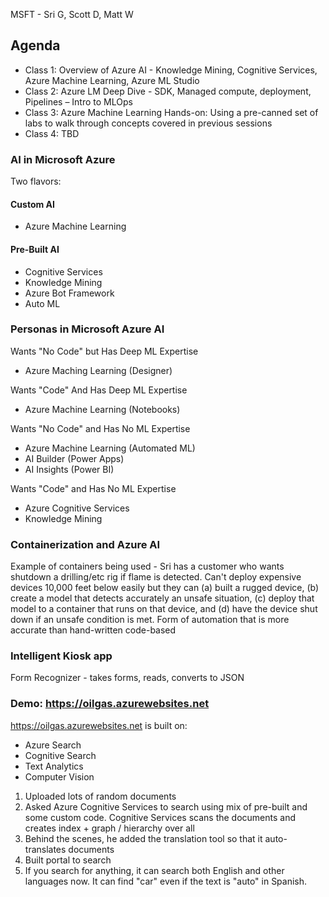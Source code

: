 MSFT - Sri G, Scott D, Matt W

## Agenda
* Class 1: Overview of Azure AI - Knowledge Mining, Cognitive Services, Azure Machine Learning, Azure ML Studio 
* Class 2: Azure LM Deep Dive - SDK, Managed compute, deployment, Pipelines – Intro to MLOps
* Class 3: Azure Machine Learning Hands-on: Using a pre-canned set of labs to walk through concepts covered in previous sessions
* Class 4: TBD

### AI in Microsoft Azure
Two flavors:

#### Custom AI
* Azure Machine Learning

#### Pre-Built AI
* Cognitive Services
* Knowledge Mining
* Azure Bot Framework
* Auto ML

### Personas in Microsoft Azure AI
Wants "No Code" but Has Deep ML Expertise
* Azure Maching Learning (Designer)

Wants "Code" And Has Deep ML Expertise
* Azure Machine Learning (Notebooks)

Wants "No Code" and Has No ML Expertise
* Azure Machine Learning (Automated ML)
* AI Builder (Power Apps)
* AI Insights (Power BI)

Wants "Code" and Has No ML Expertise
* Azure Cognitive Services
* Knowledge Mining

### Containerization and Azure AI
Example of containers being used - Sri has a customer who wants shutdown a drilling/etc rig if flame is detected. Can't deploy expensive devices 10,000 feet below easily but they can (a) built a rugged device, (b) create a model that detects accurately an unsafe situation, (c) deploy that model to a container that runs on that device, and (d) have the device shut down if an unsafe condition is met. Form of automation that is more accurate than hand-written code-based

### Intelligent Kiosk app
Form Recognizer - takes forms, reads, converts to JSON


### Demo: https://oilgas.azurewebsites.net
https://oilgas.azurewebsites.net is built on:
* Azure Search
* Cognitive Search
* Text Analytics
* Computer Vision

1. Uploaded lots of random documents
2. Asked Azure Cognitive Services to search using mix of pre-built and some custom code. Cognitive Services scans the documents and creates index + graph / hierarchy over all 
1. Behind the scenes, he added the translation tool so that it auto-translates documents
1. Built portal to search
1. If you search for anything, it can search both English and other languages now. It can find "car" even if the text is "auto" in Spanish.


